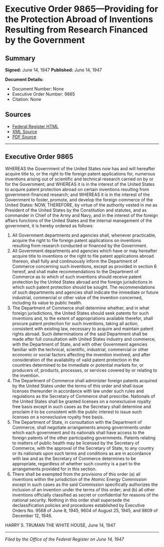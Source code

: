 # Executive Order 9865—Providing for the Protection Abroad of Inventions Resulting from Research Financed by the Government

## Summary

**Signed:** June 14, 1947
**Published:** June 14, 1947

**Document Details:**
- Document Number: None
- Executive Order Number: 9865
- Citation: None

## Sources
- [Federal Register HTML](https://www.presidency.ucsb.edu/documents/executive-order-9865-providing-for-the-protection-abroad-inventions-resulting-from)
- [XML Source](None)
- [PDF Source](None)

---

## Executive Order 9865

WHEREAS the Government of the United States now has and will hereafter acquire title to, or the right to file foreign patent applications for, numerous inventions arising out of scientific and technical research carried on by or for the Government; and
WHEREAS it is in the interest of the United States to acquire patent protection abroad on certain inventions resulting from government-financed research; and
WHEREAS it is in the interest of the Government to foster, promote, and develop the foreign commerce of the United States:
NOW, THEREFORE, by virtue of the authority vested in me as President of the United States by the Constitution and statutes, and as commander in Chief of the Army and Navy, and in the interest of the foreign affairs functions of the United States and the internal management of the government, it is hereby ordered as follows:
1. All Government departments and agencies shall, whenever practicable, acquire the right to file foreign patent applications on inventions resulting from research conducted or financed by the Government.
2. All Government departments and agencies which have or may hereafter acquire title to inventions or the right to file patent applications abroad thereon, shall fully and continuously inform the Department of Commerce concerning such inventions, except as provided in section 6 hereof, and shall make recommendations to the Department of Commerce as to which of such inventions should receive patent protection by the United States abroad and the foreign jurisdictions in which such patent protection should be sought. The recommendations of such departments and agencies shall indicate the immediate or future industrial, commercial or other value of the invention concerned, including its value to public health.
3. The Department of Commerce shall determine whether, and in what foreign jurisdictions, the United States should seek patents for such inventions and, to the extent of appropriations available therefor, shall procure patent protection for such inventions, taking all action, consistent with existing law, necessary to acquire and maintain patent rights abroad. Such determinations of the said Department shall be made after full consultation with United States industry and commerce, with the Department of State, and with other Government agencies familiar with the technical, scientific, industrial, commercial or other economic or social factors affecting the invention involved, and after consideration of the availability of valid patent protection in the countries determined to be immediate or potential markets for, or producers of, products, processes, or services covered by or relating to the invention.
4. The Department of Commerce shall administer foreign patents acquired by the United States under the terms of this order and shall issue licenses thereunder in accordance with law under such rules and regulations as the Secretary of Commerce shall prescribe. Nationals of the United States shall be granted licenses on a nonexclusive royalty free basis except in such cases as the Secretary shall determine and proclaim it to be consistent with the public interest to issue such licenses on a nonexclusive royalty free basis.
5. The Department of State, in consultation with the Department of Commerce, shall negotiate arrangements among governments under which each government and its nationals shall have access to the foreign patents of the other participating governments. Patents relating to matters of public health may be licensed by the Secretary of Commerce, with the approval of the Secretary of State, to any country or its nationals upon such terms and conditions as are in accordance with law and as the Secretary of Commerce determines to be appropriate, regardless of whether such country is a part to the arrangements provided for in this section.
6. There shall be exempted from the provisions of this order (a) all inventions within the jurisdiction of the Atomic Energy Commission except in such cases as the said Commission specifically authorizes the inclusion of an invention under the terms of this order; and (b) all other inventions officially classified as secret or confidential for reasons of the national security. Nothing in this order shall supersede the declassification policies and procedures established by Executive Orders No. 9568 of June 8, 1945, 9604 of August 25, 1945, and 9809 of December 12, 1946.

HARRY S. TRUMAN
THE WHITE HOUSE,
June 14, 1947

---

*Filed by the Office of the Federal Register on June 14, 1947*
